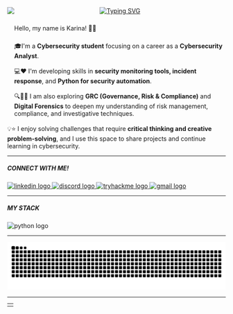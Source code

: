 <div align="center">
  <a href="https://git.io/typing-svg">
    <img src="https://readme-typing-svg.demolab.com?font=Fira+Code&weight=500&size=22&pause=1000&color=FF00F6&center=true&vCenter=true&random=false&width=524&lines=%E2%8A%B9+Welcome+to+my+profile+%CB%99%E1%B5%95%CB%99+%E2%8A%B9+" alt="Typing SVG">
  </a>

  <img align="left" height="250" src="https://media4.giphy.com/media/v1.Y2lkPTc5MGI3NjExY3EyMHg3eXA1YmMwYzF3bGV3Nnp6ZW4xZnl6MDdnM2xiOWM5ZW4zciZlcD12MV9pbnRlcm5hbF9naWZfYnlfaWQmY3Q9Zw/a7VbqJo5D3dbYqzuOk/giphy.gif"  />
</div>

###

Hello, my name is Karina! 👋😊

###

<p align="left"> 🎓I'm a <strong>Cybersecurity student</strong> focusing on a career as a <strong>Cybersecurity Analyst</strong>.<br><br>
💻❤️ I'm developing skills in <strong>security monitoring tools, incident response</strong>, and <strong>Python for security automation</strong>.<br><br>
🔍👩‍💻 I am also exploring <strong>GRC (Governance, Risk & Compliance)</strong> and <strong>Digital Forensics</strong> to deepen my understanding of risk management, compliance, and investigative techniques.<br><br>
💡⭐ I enjoy solving challenges that require <strong>critical thinking and creative problem-solving</strong>, and I use this space to share projects and continue learning in cybersecurity.</p>

---

<h5 align="left">CONNECT WITH ME!</h5>

<div align="left">
  <!-- LinkedIn -->
  <a href="https://www.linkedin.com/in/karina-oliveira-silva-cyber96/?locale=pt_BR" target="_blank" rel="noopener noreferrer">
    <img src="https://img.shields.io/static/v1?message=LinkedIn&logo=linkedin&label=&color=0077B5&logoColor=white&labelColor=&style=flat" height="30" alt="linkedin logo" />
  </a>

  <!-- Discord -->
  <a href="http://discord.gg/992ZHCcQ" target="_blank" rel="noopener noreferrer">
    <img src="https://img.shields.io/static/v1?message=Discord&logo=discord&label=&color=7289DA&logoColor=white&labelColor=&style=flat" height="30" alt="discord logo" />
  </a>

  <!-- TryHackMe -->
  <a href="https://tryhackme.com/p/karinaest.oliveira" target="_blank" rel="noopener noreferrer">
    <img src="https://img.shields.io/static/v1?message=TryHackMe&logo=tryhackme&label=&color=88cc14&logoColor=white&labelColor=&style=flat" height="30" alt="tryhackme logo" />
  </a>

  <!-- Gmail -->
  <a href="https://mail.google.com/mail/?view=cm&fs=1&to=karinadeoliveira96s@gmail.com" target="_blank" rel="noopener noreferrer">
    <img src="https://img.shields.io/static/v1?message=Gmail&logo=gmail&label=&color=D14836&logoColor=white&labelColor=&style=flat" height="30" alt="gmail logo" />
  </a>
</div>

---

<h5 align="left">MY STACK</h5>

<div align="left">
  <img src="https://cdn.jsdelivr.net/gh/devicons/devicon/icons/python/python-original.svg" height="50" alt="python logo" />
  <img width="12" />
  

---

<img src="https://raw.githubusercontent.com/Kaoliveiras/Kaoliveiras/output/snake.svg" alt="Snake animation" />

---

<table>
  <tr>
    <td>
      <img src="https://github-readme-stats.vercel.app/api?username=Kaoliveiras&hide_title=false&hide_rank
